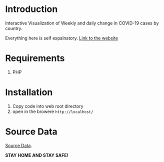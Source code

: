 # Introduction
Interactive Visualization of Weekly and daily change in COVID-19 cases by country.

Everything here is self expalnatory. [Link to the website](https://covid19.intuceo.com/)

# Requirements
1. PHP

# Installation
1. Copy code into web root directory
2. open in the browere `http://localhost/`

# Source Data 
[Source Data](https://ourworldindata.org/coronavirus-source-data). 


**STAY HOME AND STAY SAFE!**